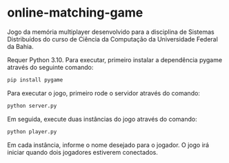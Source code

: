 # online-matching-game

Jogo da memória multiplayer desenvolvido para a disciplina de Sistemas Distribuídos do curso de Ciência da Computação da Universidade Federal da Bahia.

Requer Python 3.10. Para executar, primeiro instalar a dependência pygame através do seguinte comando:

```bash
pip install pygame
```

Para executar o jogo, primeiro rode o servidor através do comando:

```bash
python server.py
```

Em seguida, execute duas instâncias do jogo através do comando:

```bash
python player.py
```

Em cada instância, informe o nome desejado para o jogador. O jogo irá iniciar quando dois jogadores estiverem conectados.